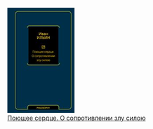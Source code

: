 ![](Поющее%20сердце.%20О%20сопротивлении%20злу%20силою.jpg)  
[Поющее сердце. О сопротивлении злу силою](Поющее%20сердце.%20О%20сопротивлении%20злу%20силою.md)
